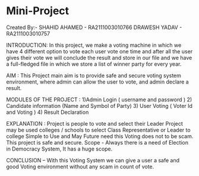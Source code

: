 # Mini-Project

Created By:- SHAHID AHAMED - RA2111003010766
             DRAWESH YADAV - RA2111003010757
             
INTRODUCTION: In this project, we make a voting machine in which we have 4 different option to vote each user vote one time and after all the user gives their vote we will conclude the result and store in our file and we have a full-fledged file in which we store a list of winner party for every year.

AIM : This Project main aim is to provide safe and secure voting system environment, where admin can allow the user to vote, and admin declare a result.

MODULES OF THE PROJECT : 1)Admin Login ( username and password ) 2) Candidate information (Name and Symbol of Party) 3) User Voting ( Voter Id and Voting ) 4) Result Declaration

EXPLANATION :
Project is people to vote and select their Leader
Project may be used colleges / schools to select Class Representative or Leader to college
Simple to Use and May Future need this
Voting does not to be scam. This project is safe and secure.
Scope - Always there is a need of Election in Democracy System, It has a huge scope.

CONCLUSION – With this Voting System we can give a user a safe and good Voting environment without any scam in count of vote.
